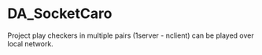 # DA_SocketCaro
Project play checkers in multiple pairs (1server - nclient) can be played over local network.
